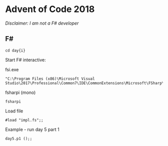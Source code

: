 # Advent of Code 2018

*Disclaimer: I am not a F# developer*

## F#

```
cd day{i}
```

Start F# interactive:

fsi.exe

```
"C:\Program Files (x86)\Microsoft Visual Studio\2017\Professional\Common7\IDE\CommonExtensions\Microsoft\FSharp\fsi.exe"
```

fsharpi (mono)

```
fsharpi
```

Load file

```
#load "impl.fs";;
```

Example - run day 5 part 1

```
day5.p1 ();;
```
